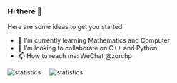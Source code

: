 ### Hi there 👋

Here are some ideas to get you started:

<!-- - 🔭 I’m currently working on  -->

- 🌱 I’m currently learning Mathematics and Computer
- 👯 I’m looking to collaborate on C++ and Python
  <!-- - 🤔 I’m looking for help with ... -->
  <!-- - 💬 Ask me about ... -->
- 📫 How to reach me: WeChat @zorchp
  <!-- - 😄 Pronouns: ...... -->
  <!-- - ⚡ Fun fact: ... -->

<span>
  <img src="https://github-readme-stats.vercel.app/api?username=zorchp&include_all_commits=true&card_width=415&line_height=24" alt="statistics">
</span>
<span>
  &nbsp;
  &nbsp;
</span>
<span>
  <img src="https://github-readme-stats-one-bice.vercel.app/api/top-langs/?username=zorchp&layout=compact&langs_count=8" alt="statistics">
</span>
